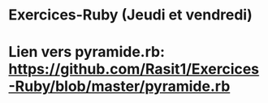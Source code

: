 # Exercices-Ruby (Jeudi et vendredi)
# Lien vers pyramide.rb: https://github.com/Rasit1/Exercices-Ruby/blob/master/pyramide.rb
